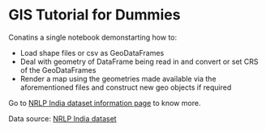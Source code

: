 # GIS Tutorial for Dummies

Conatins a single notebook demonstarting how to:
- Load shape files or csv as GeoDataFrames
- Deal with geometry of DataFrame being read in and convert or set CRS of the GeoDataFrames
- Render a map using the geometries made available via the aforementioned files and construct new geo objects if required

Go to [NRLP India dataset information page](https://csdms.colorado.edu/wiki/Data:NRLP_India#NRLP_India_dataset_information_page) to know more.

Data source: [NRLP India dataset](https://csdms.colorado.edu/pub/data/NRLP/NRLP.zip)
